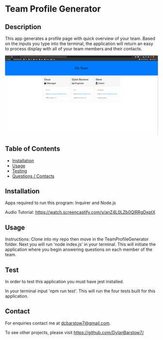 # Team Profile Generator

## Description
This app generates a profile page with quick overview of your team. Based on the inputs you type into the terminal, the application will return an easy to process display with all of your team members and their contacts.

![alt text](https://github.com/DylanBarstow7/TeamProfileGenerator/blob/master/Assets/img/TeamProfileGenerator.PNG)

## Table of Contents
- [Installation](#Installation)
- [Usage](#Usage)
- [Testing](#Testing)
- [Questions / Contacts](#Contacts)
## Installation
Apps required to run this program:
Inquirer and Node.js

Audio Tutorial: https://watch.screencastify.com/v/anZ4L0LZb0QlRRgDxptX
## Usage
Instructions:
Clone into my repo then move in the TeamProfileGenerator folder.  Next you will run 'node index.js' in your terminal.  This will initiate the application where you begin answering questions on each member of the team.

## Test
In order to test this application you must have jest installed.

In your terminal input 'npm run test'.  This will run the four tests built for this application.

## Contact
For enquiries contact me at dcbarstow7@gmail.com.

To see other projects, please visit https://github.com/DylanBarstow7/
